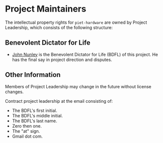 # Project Maintainers

The intellectual property rights for `piet-hardware` are owned by Project Leadership, which consists of the following structure:

## Benevolent Dictator for Life

- [John Nunley](https://github.com/notgull) is the Benevolent Dictator for Life (BDFL) of this project. He has the final say in project direction and disputes.

## Other Information

Members of Project Leadership may change in the future without license changes.

Contract project leadership at the email consisting of:

- The BDFL's first initial.
- The BDFL's middle initial.
- The BDFL's last name.
- Zero then one.
- The "at" sign.
- Gmail dot com.
